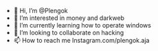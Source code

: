 - 👋 Hi, I’m @Plengok
- 👀 I’m interested in money and darkweb
- 🌱 I’m currently learning how to operate windows
- 💞️ I’m looking to collaborate on hacking
- 📫 How to reach me Instagram.com/plengok.aja

<!---
Plengok/Plengok is a ✨ special ✨ repository because its `README.md` (this file) appears on your GitHub profile.
You can click the Preview link to take a look at your changes.
--->

